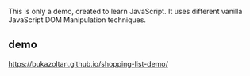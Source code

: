 This is only a demo, created to learn JavaScript. It uses different vanilla JavaScript DOM Manipulation techniques.

## demo
https://bukazoltan.github.io/shopping-list-demo/
